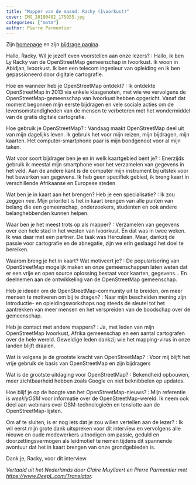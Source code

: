 ```yaml
---
title: "Mapper van de maand: Racky (Ivoorkust)"
cover: IMG_20190402_175955.jpg
categories: ["motm"]
author: Pierre Parmentier
---
```


Zijn [homepage](https://www.openstreetmap.org/user/racky) en zijn [bijdrage pagina](https://hdyc.neis-one.org/?racky).

Hallo, Racky. Wil je jezelf even voorstellen aan onze lezers?
: Hallo, ik ben Ly Racky van de OpenStreetMap gemeenschap in Ivoorkust. Ik woon in Abidjan, Ivoorkust. Ik ben een telecom ingenieur van opleiding en ik ben gepassioneerd door digitale cartografie.

Hoe en wanneer heb je OpenStreetMap ontdekt?
: Ik ontdekte OpenStreetMap in 2013 via enkele klasgenoten, met wie we vervolgens de OpenStreetMap-gemeenschap van Ivoorkust hebben opgericht. Vanaf dat moment begonnen mijn eerste bijdragen en vele sociale acties om de levensomstandigheden van de mensen te verbeteren met het wondermiddel van de gratis digitale cartografie.

Hoe gebruik je OpenStreetMap?
: Vandaag maakt OpenStreetMap deel uit van mijn dagelijks leven. Ik gebruik het voor mijn reizen, mijn bijdragen, mijn kaarten. Het computer-smartphone paar is mijn bondgenoot voor al mijn taken.

Wat voor soort bijdrager ben je en in welk kaartgebied bent je?
: Enerzijds gebruik ik meestal mijn smartphone voor het verzamelen van gegevens in het veld. Aan de andere kant is de computer mijn instrument bij uitstek voor het bewerken van gegevens. Ik heb geen specifiek gebied, ik breng kaart in verschillende Afrikaanse en Europese steden

Wat ben je in kaart aan het brengen? Heb je een specialisatie?
: Ik zou zeggen _nee_. Mijn prioriteit is het in kaart brengen van alle punten van belang die een gemeenschap, onderzoekers, studenten en ook andere belanghebbenden kunnen helpen.

Waar ben je het meest trots op als mapper?
: Verzamelen van gegevens over een hele stad in het westen van Ivoorkust. En dat was in twee weken. Ik was daar met een partner. De taak was Herculean. Maar, dankzij de passie voor cartografie en de abnegatie, zijn we erin geslaagd het doel te bereiken.

Waarom breng je het in kaart? Wat motiveert je?
: De popularisering van OpenStreetMap mogelijk maken en onze gemeenschappen laten weten dat er een vrije en open source oplossing bestaat voor kaarten, gegevens... En deelnemen aan de ontwikkeling van de OpenStreetMap gemeenschap.

Heb je ideeën om de OpenStreetMap-community uit te breiden, om meer mensen te motiveren om bij te dragen?
: Naar mijn bescheiden mening zijn introductie- en opleidingsworkshops nog steeds de sleutel tot het aantrekken van meer mensen en het verspreiden van de boodschap over de gemeenschap.

Heb je contact met andere mappers?
: Ja, met leden van mijn OpenStreetMap Ivoorkust, Afrika gemeenschap en een aantal cartografen over de hele wereld. Geweldige leden dankzij wie het mapping-virus in onze landen blijft draaien.

Wat is volgens je de grootste kracht van OpenStreetMap?
: Voor mij blijft het vrije gebruik de basis van OpenStreetMap en zijn bijdragers

Wat is de grootste uitdaging voor OpenStreetMap?
: Bekendheid opbouwen, meer zichtbaarheid hebben zoals Google en niet beknibbelen op updates.

Hoe blijf je op de hoogte van het OpenStreetMap-nieuws?
: Mijn referentie is _weeklyOSM_ voor informatie over de OpenStreetMap-wereld. Ik neem ook deel aan webinars over OSM-technologieën en tenslotte aan de OpenStreetMap-lijsten.

Om af te sluiten, is er nog iets dat je zou willen vertellen aan de lezer?
: Ik wil eerst mijn grote dank uitspreken voor dit interview en vervolgens alle nieuwe en oude medewerkers uitnodigen om passie, geduld en doorzettingsvermogen als leidmotief te nemen tijdens dit spannende avontuur dat het in kaart brengen van onze grondgebieden is.

Dank je, Racky, voor dit interview.

_Vertaald uit het Nederlands door Claire Muyllaert en Pierre Parmentier met <https://www.DeepL.com/Translator>._
